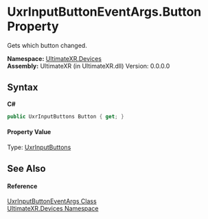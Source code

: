 # UxrInputButtonEventArgs.Button Property 
 

Gets which button changed.

**Namespace:**&nbsp;<a href="N_UltimateXR_Devices">UltimateXR.Devices</a><br />**Assembly:**&nbsp;UltimateXR (in UltimateXR.dll) Version: 0.0.0.0

## Syntax

**C#**<br />
``` C#
public UxrInputButtons Button { get; }
```


#### Property Value
Type: <a href="T_UltimateXR_Devices_UxrInputButtons">UxrInputButtons</a>

## See Also


#### Reference
<a href="T_UltimateXR_Devices_UxrInputButtonEventArgs">UxrInputButtonEventArgs Class</a><br /><a href="N_UltimateXR_Devices">UltimateXR.Devices Namespace</a><br />